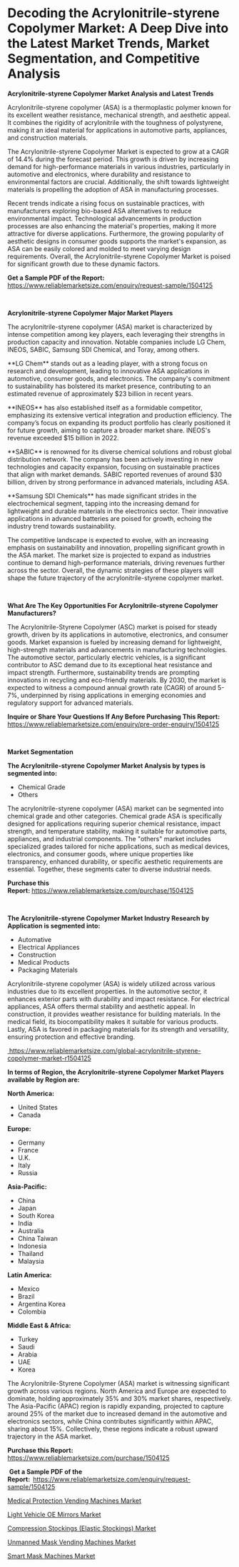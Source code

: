 <p><h1>Decoding the Acrylonitrile-styrene Copolymer Market: A Deep Dive into the Latest Market Trends, Market Segmentation, and Competitive Analysis</h1></p><p><strong>Acrylonitrile-styrene Copolymer Market Analysis and Latest Trends</strong></p>
<p><p>Acrylonitrile-styrene copolymer (ASA) is a thermoplastic polymer known for its excellent weather resistance, mechanical strength, and aesthetic appeal. It combines the rigidity of acrylonitrile with the toughness of polystyrene, making it an ideal material for applications in automotive parts, appliances, and construction materials.</p><p>The Acrylonitrile-styrene Copolymer Market is expected to grow at a CAGR of 14.4% during the forecast period. This growth is driven by increasing demand for high-performance materials in various industries, particularly in automotive and electronics, where durability and resistance to environmental factors are crucial. Additionally, the shift towards lightweight materials is propelling the adoption of ASA in manufacturing processes.</p><p>Recent trends indicate a rising focus on sustainable practices, with manufacturers exploring bio-based ASA alternatives to reduce environmental impact. Technological advancements in production processes are also enhancing the material's properties, making it more attractive for diverse applications. Furthermore, the growing popularity of aesthetic designs in consumer goods supports the market's expansion, as ASA can be easily colored and molded to meet varying design requirements. Overall, the Acrylonitrile-styrene Copolymer Market is poised for significant growth due to these dynamic factors.</p></p>
<p><strong>Get a Sample PDF of the Report:&nbsp;</strong> <a href="https://www.reliablemarketsize.com/enquiry/request-sample/1504125?utm_campaign=1180&utm_medium=2&utm_source=Github&utm_content=ia&utm_term=12102024&utm_id=acrylonitrile-styrene-copolymer">https://www.reliablemarketsize.com/enquiry/request-sample/1504125</a></p>
<p>&nbsp;</p>
<p><strong>Acrylonitrile-styrene Copolymer Major Market Players</strong></p>
<p><p>The acrylonitrile-styrene copolymer (ASA) market is characterized by intense competition among key players, each leveraging their strengths in production capacity and innovation. Notable companies include LG Chem, INEOS, SABIC, Samsung SDI Chemical, and Toray, among others.</p><p>**LG Chem** stands out as a leading player, with a strong focus on research and development, leading to innovative ASA applications in automotive, consumer goods, and electronics. The company's commitment to sustainability has bolstered its market presence, contributing to an estimated revenue of approximately $23 billion in recent years.</p><p>**INEOS** has also established itself as a formidable competitor, emphasizing its extensive vertical integration and production efficiency. The company’s focus on expanding its product portfolio has clearly positioned it for future growth, aiming to capture a broader market share. INEOS's revenue exceeded $15 billion in 2022.</p><p>**SABIC** is renowned for its diverse chemical solutions and robust global distribution network. The company has been actively investing in new technologies and capacity expansion, focusing on sustainable practices that align with market demands. SABIC reported revenues of around $30 billion, driven by strong performance in advanced materials, including ASA.</p><p>**Samsung SDI Chemicals** has made significant strides in the electrochemical segment, tapping into the increasing demand for lightweight and durable materials in the electronics sector. Their innovative applications in advanced batteries are poised for growth, echoing the industry trend towards sustainability.</p><p>The competitive landscape is expected to evolve, with an increasing emphasis on sustainability and innovation, propelling significant growth in the ASA market. The market size is projected to expand as industries continue to demand high-performance materials, driving revenues further across the sector. Overall, the dynamic strategies of these players will shape the future trajectory of the acrylonitrile-styrene copolymer market.</p></p>
<p>&nbsp;</p>
<p><strong>What Are The Key Opportunities For Acrylonitrile-styrene Copolymer Manufacturers?</strong></p>
<p><p>The Acrylonitrile-Styrene Copolymer (ASC) market is poised for steady growth, driven by its applications in automotive, electronics, and consumer goods. Market expansion is fueled by increasing demand for lightweight, high-strength materials and advancements in manufacturing technologies. The automotive sector, particularly electric vehicles, is a significant contributor to ASC demand due to its exceptional heat resistance and impact strength. Furthermore, sustainability trends are prompting innovations in recycling and eco-friendly materials. By 2030, the market is expected to witness a compound annual growth rate (CAGR) of around 5-7%, underpinned by rising applications in emerging economies and regulatory support for advanced materials.</p></p>
<p><strong>Inquire or Share Your Questions If Any Before Purchasing This Report:</strong> <a href="https://www.reliablemarketsize.com/enquiry/pre-order-enquiry/1504125?utm_campaign=1180&utm_medium=2&utm_source=Github&utm_content=ia&utm_term=12102024&utm_id=acrylonitrile-styrene-copolymer">https://www.reliablemarketsize.com/enquiry/pre-order-enquiry/1504125</a></p>
<p>&nbsp;</p>
<p><strong>Market Segmentation</strong></p>
<p><strong>The Acrylonitrile-styrene Copolymer Market Analysis by types is segmented into:</strong></p>
<p><ul><li>Chemical Grade</li><li>Others</li></ul></p>
<p><p>The acrylonitrile-styrene copolymer (ASA) market can be segmented into chemical grade and other categories. Chemical grade ASA is specifically designed for applications requiring superior chemical resistance, impact strength, and temperature stability, making it suitable for automotive parts, appliances, and industrial components. The "others" market includes specialized grades tailored for niche applications, such as medical devices, electronics, and consumer goods, where unique properties like transparency, enhanced durability, or specific aesthetic requirements are essential. Together, these segments cater to diverse industrial needs.</p></p>
<p><strong>Purchase this Report:&nbsp;</strong><a href="https://www.reliablemarketsize.com/purchase/1504125?utm_campaign=1180&utm_medium=2&utm_source=Github&utm_content=ia&utm_term=12102024&utm_id=acrylonitrile-styrene-copolymer">https://www.reliablemarketsize.com/purchase/1504125</a></p>
<p>&nbsp;</p>
<p><strong>The Acrylonitrile-styrene Copolymer Market Industry Research by Application is segmented into:</strong></p>
<p><ul><li>Automative</li><li>Electrical Appliances</li><li>Construction</li><li>Medical Products</li><li>Packaging Materials</li></ul></p>
<p><p>Acrylonitrile-styrene copolymer (ASA) is widely utilized across various industries due to its excellent properties. In the automotive sector, it enhances exterior parts with durability and impact resistance. For electrical appliances, ASA offers thermal stability and aesthetic appeal. In construction, it provides weather resistance for building materials. In the medical field, its biocompatibility makes it suitable for various products. Lastly, ASA is favored in packaging materials for its strength and versatility, ensuring protection and effective branding.</p></p>
<p><a href="https://www.reliablemarketsize.com/global-acrylonitrile-styrene-copolymer-market-r1504125?utm_campaign=1180&utm_medium=2&utm_source=Github&utm_content=ia&utm_term=12102024&utm_id=acrylonitrile-styrene-copolymer">&nbsp;https://www.reliablemarketsize.com/global-acrylonitrile-styrene-copolymer-market-r1504125</a></p>
<p><strong>In terms of Region, the Acrylonitrile-styrene Copolymer Market Players available by Region are:</strong></p>
<p>
    <p> <strong> North America: </strong>
        <ul>
            <li>United States</li>
            <li>Canada</li>
        </ul>
        </p> 
    <p> <strong> Europe: </strong>
        <ul>
            <li>Germany</li>
            <li>France</li>
            <li>U.K.</li>
            <li>Italy</li>
            <li>Russia</li>
        </ul>
        </p> 
    <p> <strong> Asia-Pacific: </strong>
        <ul>
            <li>China</li>
            <li>Japan</li>
            <li>South Korea</li>
            <li>India</li>
            <li>Australia</li>
            <li>China Taiwan</li>
            <li>Indonesia</li>
            <li>Thailand</li>
            <li>Malaysia</li>
        </ul>
        </p> 
    <p> <strong> Latin America: </strong>
        <ul>
            <li>Mexico</li>
            <li>Brazil</li>
            <li>Argentina Korea</li>
            <li>Colombia</li>
        </ul>
        </p> 
    <p> <strong> Middle East & Africa: </strong>
        <ul>
            <li>Turkey</li>
            <li>Saudi</li>
            <li>Arabia</li>
            <li>UAE</li>
            <li>Korea</li>
        </ul>
    </p>
    </p>
<p><p>The Acrylonitrile-Styrene Copolymer (ASA) market is witnessing significant growth across various regions. North America and Europe are expected to dominate, holding approximately 35% and 30% market shares, respectively. The Asia-Pacific (APAC) region is rapidly expanding, projected to capture around 25% of the market due to increased demand in the automotive and electronics sectors, while China contributes significantly within APAC, sharing about 15%. Collectively, these regions indicate a robust upward trajectory in the ASA market.</p></p>
<p><strong>Purchase this Report: </strong><a href="https://www.reliablemarketsize.com/purchase/1504125?utm_campaign=1180&utm_medium=2&utm_source=Github&utm_content=ia&utm_term=12102024&utm_id=acrylonitrile-styrene-copolymer">https://www.reliablemarketsize.com/purchase/1504125</a></p>
<p>&nbsp;<strong>Get a Sample PDF of the Report:&nbsp;&nbsp;</strong><a href="https://www.reliablemarketsize.com/enquiry/request-sample/1504125?utm_campaign=1180&utm_medium=2&utm_source=Github&utm_content=ia&utm_term=12102024&utm_id=acrylonitrile-styrene-copolymer">https://www.reliablemarketsize.com/enquiry/request-sample/1504125</a></p>
<p><strong></strong></p>
<p><p><a href="https://www.linkedin.com/pulse/how-regions-adapting-medical-protection-vending-machines-market-kj0qf?utm_campaign=1180&utm_medium=2&utm_source=Github&utm_content=ia&utm_term=12102024&utm_id=acrylonitrile-styrene-copolymer">Medical Protection Vending Machines Market</a></p><p><a href="https://github.com/provorikovar/Market-Research-Report-List-6/blob/main/light-vehicle-oe-mirrors-market.md?utm_campaign=1180&utm_medium=2&utm_source=Github&utm_content=ia&utm_term=12102024&utm_id=acrylonitrile-styrene-copolymer">Light Vehicle OE Mirrors Market</a></p><p><a href="https://github.com/angelajermaine/Market-Research-Report-List-5/blob/main/compression-stockings-elastic-stockings-market.md?utm_campaign=1180&utm_medium=2&utm_source=Github&utm_content=ia&utm_term=12102024&utm_id=acrylonitrile-styrene-copolymer">Compression Stockings (Elastic Stockings) Market</a></p><p><a href="https://www.linkedin.com/pulse/unmanned-mask-vending-machines-market-trends-growth-outlook-yry9f?utm_campaign=1180&utm_medium=2&utm_source=Github&utm_content=ia&utm_term=12102024&utm_id=acrylonitrile-styrene-copolymer">Unmanned Mask Vending Machines Market</a></p><p><a href="https://www.linkedin.com/pulse/smart-mask-machines-market-growth-segmentation-regional-m0zvf?utm_campaign=1180&utm_medium=2&utm_source=Github&utm_content=ia&utm_term=12102024&utm_id=acrylonitrile-styrene-copolymer">Smart Mask Machines Market</a></p></p>